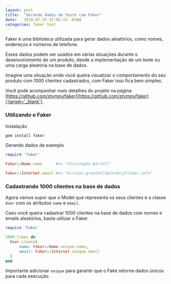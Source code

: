 ```yaml
---
layout: post
title:  "Gerando dados de teste com Faker"
date:   2018-07-25 15:05:13 -0300
categories: faker test
---
```


Faker é uma biblioteca utilizada para gerar dados aleatórios, como nomes, endereços e números de telefone.

Esses dados podem ser usados em várias situações durante o desenvolvimento de um produto, desde a implementação de um teste ou uma carga aleatória na base de dados.

Imagine uma situação onde você queira visualizar o comportamento do seu produto com 1000 clientes cadastrados, com Faker isso fica bem simples.

Você pode acompanhar mais detalhes do projeto na página [https://github.com/stympy/faker](https://github.com/stympy/faker){:target='_blank'}.

### Utilizando o Faker

Instalação

```bash
gem install faker
```

Gerando dados de exemplo

```ruby
require 'faker'

Faker::Name.name      #=> "Christophe Bartell"

Faker::Internet.email #=> "kirsten.greenholt@corkeryfisher.info"
```

### Cadastrando 1000 clientes na base de dados

Agora vamos supor que o Model que representa os seus clientes é a classe `User` com os atributos `name` e `email`.

Caso você queira cadastrar 1000 clientes na base de dados com nomes e emails aleatórios, basta utilizar o Faker.

```ruby
require 'Faker'

1000.times do
  User.create(
      name: Faker::Name.unique.name,
      email: Faker::Internet.unique.email
  )
end
```

Importante adicionar `unique` para garantir que o Fake retorne dados únicos para cada execução.

